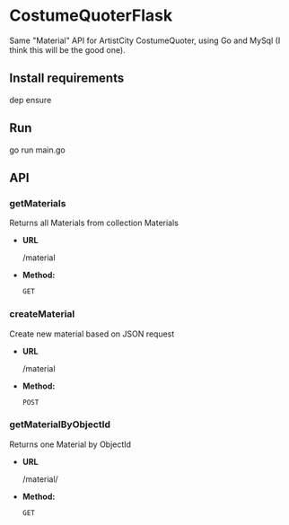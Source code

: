 # CostumeQuoterFlask

Same "Material" API for ArtistCity CostumeQuoter, using Go and MySql (I think this will be the good one).

## Install requirements

dep ensure

## Run

go run main.go

## API

### **getMaterials**

Returns all Materials from collection Materials

- **URL**

  /material

- **Method:**

  `GET`

### **createMaterial**

Create new material based on JSON request

- **URL**

  /material

- **Method:**

  `POST`

### **getMaterialByObjectId**

Returns one Material by ObjectId

- **URL**

  /material/<id>

- **Method:**

  `GET`
